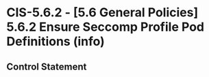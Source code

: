 # CIS-5.6.2 - \[5.6 General Policies\] 5.6.2 Ensure Seccomp Profile Pod Definitions (info)

## Control Statement
